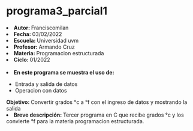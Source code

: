# programa3_parcial1

<li><b>Autor: </b>Franciscomilan</li>
 <li><b>Fecha: </b>03/02/2022</li>
 <li><b>Escuela: </b>Universidad uvm</li>
 <li><b>Profesor: </b>Armando Cruz</li>
 <li><b>Materia: </b>Programacion estructurada</li>
 <li><b>Ciclo: </b>01/2022</li>
<br>
<li><b> En este programa se muestra el uso de: </b></li>
<ul>
 <li> Entrada y salida de datos </li>
 <li> Operacion con datos </li>
</ul>
<br<
<li><b> Objetivo: </b> Convertir grados °c a °f con el ingreso de datos y mostrando la salida </li>
<br>
<li><b>Breve descripción: </b>Tercer programa en C que recibe grados °c y los convierte °f para la materia programacion estructurada.   </li>
 
